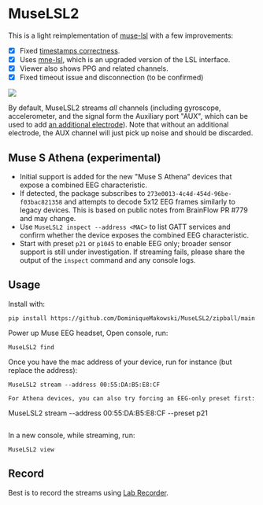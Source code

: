 # MuseLSL2

This is a light reimplementation of [muse-lsl](https://github.com/alexandrebarachant/muse-lsl/) with a few improvements:

- [x] Fixed [timestamps correctness](https://github.com/alexandrebarachant/muse-lsl/pull/197).
- [x] Uses [mne-lsl](https://github.com/mne-tools/mne-lsl), which is an upgraded version of the LSL interface.
- [x] Viewer also shows PPG and related channels.
- [x] Fixed timeout issue and disconnection (to be confirmed)

![](MuseLSL2_viewer.gif)

By default, MuseLSL2 streams *all* channels (including gyroscope, accelerometer, and the signal form the Auxiliary port "AUX", which can be used to add [an additional electrode](https://github.com/andrewjsauer/Muse-EEG-Extra-Electrode-Tutorial)). Note that without an additional electrode, the AUX channel will just pick up noise and should be discarded.


## Muse S Athena (experimental)

- Initial support is added for the new "Muse S Athena" devices that expose a combined EEG characteristic.
- If detected, the package subscribes to `273e0013-4c4d-454d-96be-f03bac821358` and attempts to decode 5x12 EEG frames similarly to legacy devices. This is based on public notes from BrainFlow PR #779 and may change.
- Use `MuseLSL2 inspect --address <MAC>` to list GATT services and confirm whether the device exposes the combined EEG characteristic.
- Start with preset `p21` or `p1045` to enable EEG only; broader sensor support is still under investigation.
If streaming fails, please share the output of the `inspect` command and any console logs.

## Usage

Install with:

```
pip install https://github.com/DominiqueMakowski/MuseLSL2/zipball/main
```

Power up Muse EEG headset, Open console, run:

```
MuseLSL2 find
```

Once you have the mac address of your device, run for instance (but replace the address):

```
MuseLSL2 stream --address 00:55:DA:B5:E8:CF

For Athena devices, you can also try forcing an EEG-only preset first:

```
MuseLSL2 stream --address 00:55:DA:B5:E8:CF --preset p21
```
```

In a new console, while streaming, run:

```
MuseLSL2 view
```

## Record

Best is to record the streams using [Lab Recorder](https://github.com/labstreaminglayer/App-LabRecorder).

